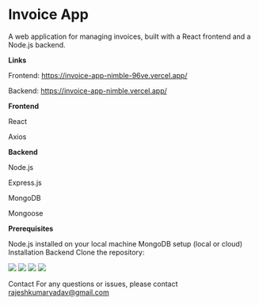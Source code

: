 # Invoice App

A web application for managing invoices, built with a React frontend and a Node.js backend.

**Links**

Frontend: https://invoice-app-nimble-96ve.vercel.app/

Backend: https://invoice-app-nimble.vercel.app/


**Frontend**

React

Axios


**Backend**

Node.js

Express.js

MongoDB

Mongoose



**Prerequisites**

Node.js installed on your local machine
MongoDB setup (local or cloud)
Installation
Backend
Clone the repository:

<img src="./images/Screenshot 2024-07-20 at 8.07.49 PM.png"/>

<img src="./images/Screenshot 2024-07-20 at 8.08.29 PM.png"/>

<img src="./images/Screenshot 2024-07-20 at 8.08.59 PM.png"/>

<img src="./images/Screenshot 2024-07-20 at 8.09.09 PM.png"/>


Contact
For any questions or issues, please contact rajeshkumaryadav@gmail.com











